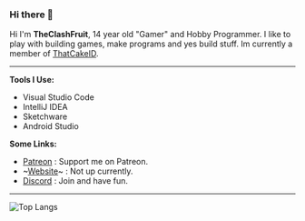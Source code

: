 ### Hi there 👋

Hi I'm **TheClashFruit**, 14 year old "Gamer" and Hobby Programmer. 
I like to play with building games, make programs and yes build stuff. 
Im currently a member of [ThatCakeID](https://github.com/ThatCakeID).

----------

**Tools I Use:**
- Visual Studio Code
- IntelliJ IDEA
- Sketchware
- Android Studio

**Some Links:**
- [Patreon](https://patreon.com/TheClashFruit) : Support me on Patreon.
- ~[Website](https://www.theclashfruit.xyz)~ : Not up currently.
- [Discord](https://discord.gg/nwgmKSfu9W) : Join and have fun.

----------

![Top Langs](https://github-readme-stats.vercel.app/api/top-langs/?username=TheClashFruit&layout=compact&theme=dark)
